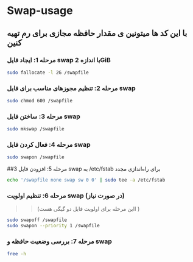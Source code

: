# Swap-usage
## با این کد ها میتونین ی مقدار حافظه مجازی برای رم تهیه کنین 
### مرحله 1: ایجاد فایل swap با اندازه 2GiB
```bash
sudo fallocate -l 2G /swapfile
```
### مرحله 2: تنظیم مجوزهای مناسب برای فایل swap
```bash
sudo chmod 600 /swapfile
```
### مرحله 3: ساختن فایل swap
```bash
sudo mkswap /swapfile
```
### مرحله 4: فعال کردن فایل swap
```bash
sudo swapon /swapfile
```
##3 مرحله 5: افزودن فایل swap به /etc/fstab برای راه‌اندازی مجدد
```bash
echo '/swapfile none swap sw 0 0' | sudo tee -a /etc/fstab
```
### مرحله 6: تنظیم اولویت swap (در صورت نیاز)
>> (ااین مرحله برای اولویت فایل دو گیگی هست )
```bash
sudo swapoff /swapfile
sudo swapon --priority 1 /swapfile
```

### مرحله 7: بررسی وضعیت حافظه و swap
```bash
free -h
```
